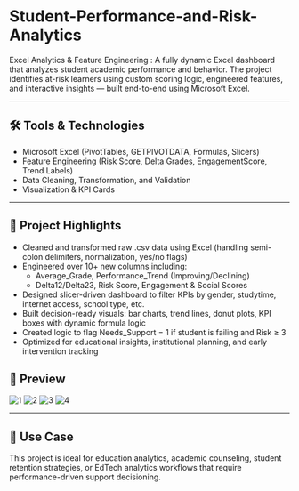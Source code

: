 # Student-Performance-and-Risk-Analytics
Excel Analytics & Feature Engineering : A fully dynamic Excel dashboard that analyzes student academic performance and behavior. The project identifies at-risk learners using custom scoring logic, engineered features, and interactive insights — built end-to-end using Microsoft Excel.

---

## 🛠 Tools & Technologies

- Microsoft Excel (PivotTables, GETPIVOTDATA, Formulas, Slicers)
- Feature Engineering (Risk Score, Delta Grades, EngagementScore, Trend Labels)
- Data Cleaning, Transformation, and Validation
- Visualization & KPI Cards

---

## 🚀 Project Highlights

- Cleaned and transformed raw .csv data using Excel (handling semi-colon delimiters, normalization, yes/no flags)
- Engineered over 10+ new columns including:
  - Average_Grade, Performance_Trend (Improving/Declining)
  - Delta12/Delta23, Risk Score, Engagement & Social Scores
- Designed slicer-driven dashboard to filter KPIs by gender, studytime, internet access, school type, etc.
- Built decision-ready visuals: bar charts, trend lines, donut plots, KPI boxes with dynamic formula logic
- Created logic to flag Needs_Support = 1 if student is failing and Risk ≥ 3
- Optimized for educational insights, institutional planning, and early intervention tracking

## 🔗 Preview 

![1](https://github.com/user-attachments/assets/3468f78b-a184-4503-9d00-cd525a0a0dc5)
![2](https://github.com/user-attachments/assets/9cd35a8b-72ed-41c6-b414-9ba7278189d0)
![3](https://github.com/user-attachments/assets/ed934f11-186f-4d60-b8d4-aa0799608e47)
![4](https://github.com/user-attachments/assets/4b6bc5ed-e622-4cf6-8425-586fbeac1964)

---

## 📌 Use Case

This project is ideal for education analytics, academic counseling, student retention strategies, or EdTech analytics workflows that require performance-driven support decisioning.

